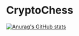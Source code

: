 # CryptoChess
[![Anurag's GitHub stats](https://github-readme-stats.vercel.app/api?username=partik03)](https://github.com/anuraghazra/github-readme-stats)
